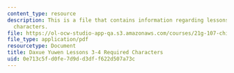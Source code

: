 ```yaml
---
content_type: resource
description: This is a file that contains information regarding lessons 3-4 required
  characters.
file: https://ol-ocw-studio-app-qa.s3.amazonaws.com/courses/21g-107-chinese-i-streamlined-fall-2014/0e713c5fd0fe7d9dd3dff622d507a73c_MIT21G_107F14_L3and4Req.pdf
file_type: application/pdf
resourcetype: Document
title: Daxue Yuwen Lessons 3-4 Required Characters
uid: 0e713c5f-d0fe-7d9d-d3df-f622d507a73c
---
```

